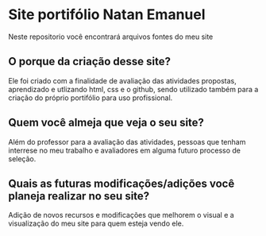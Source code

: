 # Site portifólio Natan Emanuel # 
Neste repositorio você encontrará arquivos fontes do meu site 

## O porque da criação desse site? ##
Ele foi criado com a finalidade de avaliação das atividades propostas, aprendizado e utlizando html, css e o github, sendo utilizado também para a criação do próprio portifólio para uso profissional. 
## Quem você almeja que veja o seu site? ##
Além do professor para a avaliação das atividades, pessoas que tenham interrese no meu trabalho e avaliadores em alguma futuro processo de seleção.
## Quais as futuras modificações/adições você planeja realizar no seu site? ##
Adição de novos recursos e modificações que melhorem o visual e a visualização do meu site para quem esteja vendo ele.

